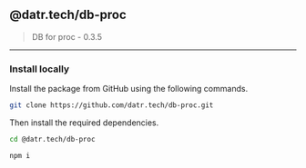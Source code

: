 ## @datr.tech/db-proc

> DB for proc - 0.3.5

---

### Install locally

Install the package from GitHub using the following commands.

```bash
git clone https://github.com/datr.tech/db-proc.git
```

Then install the required dependencies.

```bash
cd @datr.tech/db-proc

npm i
```
